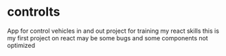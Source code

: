 # controlts
App for control vehicles in and out 
project for training my react skills
this is my first project on react
may be some bugs and some components not optimized